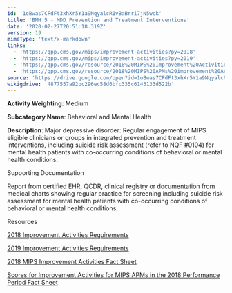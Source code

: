 ```yaml
---
id: '1oBwas7CFdFt3xhXr5Y1a9NqyalcR1vBaBrri7jN5wck'
title: 'BMH 5 - MDD Prevention and Treatment Interventions'
date: '2020-02-27T20:51:18.319Z'
version: 19
mimeType: 'text/x-markdown'
links:
  - 'https://qpp.cms.gov/mips/improvement-activities?py=2018'
  - 'https://qpp.cms.gov/mips/improvement-activities?py=2019'
  - 'https://qpp.cms.gov/resource/2018%20MIPS%20Improvement%20Activities%20Fact%20Sheet'
  - 'https://qpp.cms.gov/resource/2018%20MIPS%20APMs%20improvement%20Activities%20scores%20fact%20sheet'
source: 'https://drive.google.com/open?id=1oBwas7CFdFt3xhXr5Y1a9NqyalcR1vBaBrri7jN5wck'
wikigdrive: '4877557a92bc296ec58d6bfc335c6143133d522b'
---
```

**Activity Weighting**: Medium

**Subcategory Name**: Behavioral and Mental Health

**Description**: Major depressive disorder: Regular engagement of MIPS eligible clinicians or groups in integrated prevention and treatment interventions, including suicide risk assessment (refer to NQF #0104) for mental health patients with co-occurring conditions of behavioral or mental health conditions.

Supporting Documentation

Report from certified EHR, QCDR, clinical registry or documentation from medical charts showing regular practice for screening including suicide risk assessment for mental health patients with co-occurring conditions of behavioral or mental health conditions.

Resources

[2018 Improvement Activities Requirements](https://qpp.cms.gov/mips/improvement-activities?py=2018)

[2019 Improvement Activities Requirements](https://qpp.cms.gov/mips/improvement-activities?py=2019)

[2018 MIPS Improvement Activities Fact Sheet](https://qpp.cms.gov/resource/2018%20MIPS%20Improvement%20Activities%20Fact%20Sheet)

[Scores for Improvement Activities for MIPS APMs in the 2018 Performance Period Fact Sheet](https://qpp.cms.gov/resource/2018%20MIPS%20APMs%20improvement%20Activities%20scores%20fact%20sheet)
